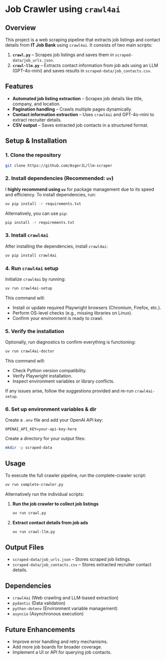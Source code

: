 # **Job Crawler using `crawl4ai`**

## **Overview**
This project is a web scraping pipeline that extracts job listings and contact details from **IT Job Bank** using `crawl4ai`. It consists of two main scripts:

1. **`crawl.py`** – Scrapes job listings and saves them in `scraped-data/job_urls.json`.
2. **`crawl-llm.py`** – Extracts contact information from job ads using an LLM (GPT-4o-mini) and saves results in `scraped-data/job_contacts.csv`.

## **Features**
- **Automated job listing extraction** – Scrapes job details like title, company, and location.
- **Pagination handling** – Crawls multiple pages dynamically.
- **Contact information extraction** – Uses `crawl4ai` and GPT-4o-mini to extract recruiter details.
- **CSV output** – Saves extracted job contacts in a structured format.

## **Setup & Installation**

### **1. Clone the repository**
```sh
git clone https://github.com/AsgerJL/llm-scraper
```

### **2. Install dependencies (Recommended: `uv`)**
I **highly recommend using `uv`** for package management due to its speed and efficiency. To install dependencies, run:
```sh
uv pip install -r requirements.txt
```
Alternatively, you can use `pip`:
```sh
pip install -r requirements.txt
```

### **3. Install `crawl4ai`**
After installing the dependencies, install `crawl4ai`:
```sh
uv pip install crawl4ai
```

### **4. Run `crawl4ai` setup**
Initialize `crawl4ai` by running:
```sh
uv run crawl4ai-setup
```
This command will:
- Install or update required Playwright browsers (Chromium, Firefox, etc.).
- Perform OS-level checks (e.g., missing libraries on Linux).
- Confirm your environment is ready to crawl.

### **5. Verify the installation**
Optionally, run diagnostics to confirm everything is functioning:
```sh
uv run crawl4ai-doctor
```
This command will:
- Check Python version compatibility.
- Verify Playwright installation.
- Inspect environment variables or library conflicts.

If any issues arise, follow the suggestions provided and re-run `crawl4ai-setup`.

### **6. Set up environment variables & dir**
Create a `.env` file and add your OpenAI API key:
```
OPENAI_API_KEY=your-api-key-here
```

Create a directory for your output files:
```sh
mkdir -p scraped-data
```

## **Usage**
To execute the full crawler pipeline, run the complete-crawler script:

```sh
uv run complete-crawler.py
```

Alternatively run the individual scripts:
1. **Run the job crawler to collect job listings**
   ```sh
   uv run crawl.py
   ```
2. **Extract contact details from job ads**
   ```sh
   uv run crawl-llm.py
   ```

## **Output Files**
- `scraped-data/job_urls.json` – Stores scraped job listings.
- `scraped-data/job_contacts.csv` – Stores extracted recruiter contact details.

## **Dependencies**
- `crawl4ai` (Web crawling and LLM-based extraction)
- `pydantic` (Data validation)
- `python-dotenv` (Environment variable management)
- `asyncio` (Asynchronous execution)

## **Future Enhancements**
- Improve error handling and retry mechanisms.
- Add more job boards for broader coverage.
- Implement a UI or API for querying job contacts.